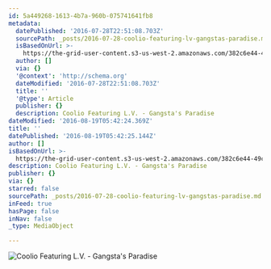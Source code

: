```yaml
---
id: 5a449268-1613-4b7a-960b-075741641fb8
metadata:
  datePublished: '2016-07-28T22:51:08.703Z'
  sourcePath: _posts/2016-07-28-coolio-featuring-lv-gangstas-paradise.md
  isBasedOnUrl: >-
    https://the-grid-user-content.s3-us-west-2.amazonaws.com/382c6e44-49cb-4cb4-9fad-be1476116eb2.jpg
  author: []
  via: {}
  '@context': 'http://schema.org'
  dateModified: '2016-07-28T22:51:08.703Z'
  title: ''
  '@type': Article
  publisher: {}
  description: Coolio Featuring L.V. - Gangsta's Paradise
dateModified: '2016-08-19T05:42:24.369Z'
title: ''
datePublished: '2016-08-19T05:42:25.144Z'
author: []
isBasedOnUrl: >-
  https://the-grid-user-content.s3-us-west-2.amazonaws.com/382c6e44-49cb-4cb4-9fad-be1476116eb2.jpg
description: Coolio Featuring L.V. - Gangsta's Paradise
publisher: {}
via: {}
starred: false
sourcePath: _posts/2016-07-28-coolio-featuring-lv-gangstas-paradise.md
inFeed: true
hasPage: false
inNav: false
_type: MediaObject

---
```

![Coolio Featuring L.V. - Gangsta's Paradise](https://the-grid-user-content.s3-us-west-2.amazonaws.com/382c6e44-49cb-4cb4-9fad-be1476116eb2.jpg)